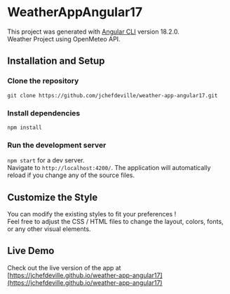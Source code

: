 # WeatherAppAngular17

This project was generated with [Angular CLI](https://github.com/angular/angular-cli) version 18.2.0.  
Weather Project using OpenMeteo API.

## Installation and Setup

### Clone the repository  
`git clone https://github.com/jchefdeville/weather-app-angular17.git`

### Install dependencies  
`npm install`

### Run the development server  
`npm start` for a dev server.  
Navigate to `http://localhost:4200/`. The application will automatically reload if you change any of the source files.

## Customize the Style  
You can modify the existing styles to fit your preferences !  
Feel free to adjust the CSS / HTML files to change the layout, colors, fonts, or any other visual elements.  

## Live Demo
Check out the live version of the app at [https://jchefdeville.github.io/weather-app-angular17](https://jchefdeville.github.io/weather-app-angular17)
